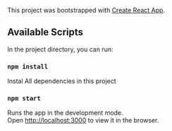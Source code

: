 This project was bootstrapped with [Create React App](https://github.com/facebook/create-react-app).

## Available Scripts

In the project directory, you can run:
### `npm install`

Instal All dependencies in this project

### `npm start`

Runs the app in the development mode.<br />
Open [http://localhost:3000](http://localhost:3000) to view it in the browser.

